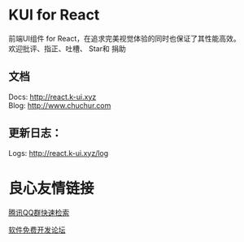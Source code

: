 # KUI for React
  前端UI组件 for React，在追求完美视觉体验的同时也保证了其性能高效。  
  欢迎批评、指正、吐槽、 Star和  捐助   
## 文档
Docs:   http://react.k-ui.xyz    
Blog:   http://www.chuchur.com   

## 更新日志：

Logs:   http://react.k-ui.xyz/log    


 # 良心友情链接

[腾讯QQ群快速检索](http://u.720life.cn/s/8cf73f7c)

[软件免费开发论坛](http://u.720life.cn/s/bbb01dc0)